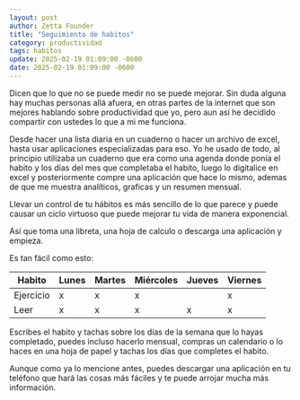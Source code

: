 ```yaml
---
layout: post
author: Zetta Founder
title: "Seguimiento de habitos"
category: productividad
tags: habitos
update: 2025-02-19 01:09:00 -0600
date: 2025-02-19 01:09:00 -0600
---
```

Dicen que lo que no se puede medir no se puede mejorar. Sin duda alguna hay muchas personas allá afuera, en otras partes de la internet que son mejores hablando sobre productividad que yo, pero aun así he decidido compartir con ustedes lo que a mi me funciona.

Desde hacer una lista diaria en un cuaderno o hacer un archivo de excel, hasta usar aplicaciones especializadas para eso. Yo he usado de todo, al principio utilizaba un cuaderno que era como una agenda donde ponía el habito y los días del mes que completaba el habito, luego lo digitalice en excel y posteriormente compre una aplicación que hace lo mismo, ademas de que me muestra analíticos, graficas y un resumen mensual.

Llevar un control de tu hábitos es más sencillo de lo que parece y puede causar un ciclo virtuoso que puede mejorar tu vida de manera exponencial.

Así que toma una libreta, una hoja de calculo o descarga una aplicación y empieza.

Es tan fácil como esto:

|Habito|Lunes|Martes|Miércoles|Jueves|Viernes|
|------|-----|------|---------|------|-------|
|Ejercicio| x|     x| x       |      | x     |
|Leer  | x   | x    |  x      |   x  |  x    |

Escribes el habito y tachas sobre los días de la semana que lo hayas completado, puedes incluso hacerlo mensual, compras un calendario o lo haces en una hoja de papel y tachas los días que completes el habito.

Aunque como ya lo mencione antes, puedes descargar una aplicación en tu teléfono que hará las cosas más fáciles y te puede arrojar mucha más información.